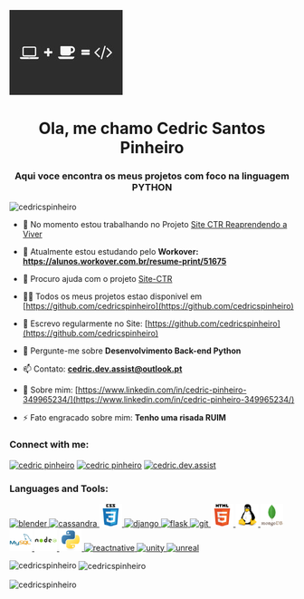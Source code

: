 ![Bainer](https://github.com/cedricspinheiro/Site-CTR/blob/main/080fc6b285e3469f1a824d7cbf25f0f1.jpg?raw=true)
<h1 align="center">Ola, me chamo Cedric Santos Pinheiro</h1>
<h3 align="center">Aqui voce encontra os meus projetos com foco na linguagem PYTHON</h3>

<p align="left"> <img src="https://komarev.com/ghpvc/?username=cedricspinheiro&label=Profile%20views&color=0e75b6&style=flat" alt="cedricspinheiro" /> </p>

- 🔭 No momento estou trabalhando no Projeto [Site CTR Reaprendendo a Viver](https://github.com/cedricspinheiro/Site-CTR)

- 🌱 Atualmente estou estudando pelo **Workover: https://alunos.workover.com.br/resume-print/51675**

- 🤝 Procuro ajuda com o projeto [Site-CTR](https://github.com/cedricspinheiro/Site-CTR)

- 👨‍💻 Todos os meus projetos estao disponivel em [https://github.com/cedricspinheiro](https://github.com/cedricspinheiro)

- 📝 Escrevo regularmente no Site: [https://github.com/cedricspinheiro](https://github.com/cedricspinheiro)

- 💬 Pergunte-me sobre **Desenvolvimento Back-end Python**

- 📫 Contato: **cedric.dev.assist@outlook.pt**

- 📄 Sobre mim: [https://www.linkedin.com/in/cedric-pinheiro-349965234/](https://www.linkedin.com/in/cedric-pinheiro-349965234/)

- ⚡ Fato engracado sobre mim: **Tenho uma risada RUIM**

<h3 align="left">Connect with me:</h3>
<p align="left">
<a href="https://linkedin.com/in/cedric pinheiro" target="blank"><img align="center" src="https://raw.githubusercontent.com/rahuldkjain/github-profile-readme-generator/master/src/images/icons/Social/linked-in-alt.svg" alt="cedric pinheiro" height="30" width="40" /></a>
<a href="https://fb.com/cedric pinheiro" target="blank"><img align="center" src="https://raw.githubusercontent.com/rahuldkjain/github-profile-readme-generator/master/src/images/icons/Social/facebook.svg" alt="cedric pinheiro" height="30" width="40" /></a>
<a href="https://instagram.com/cedric.dev.assist" target="blank"><img align="center" src="https://raw.githubusercontent.com/rahuldkjain/github-profile-readme-generator/master/src/images/icons/Social/instagram.svg" alt="cedric.dev.assist" height="30" width="40" /></a>
</p>

<h3 align="left">Languages and Tools:</h3>
<p align="left"> <a href="https://www.blender.org/" target="_blank" rel="noreferrer"> <img src="https://download.blender.org/branding/community/blender_community_badge_white.svg" alt="blender" width="40" height="40"/> </a> <a href="https://cassandra.apache.org/" target="_blank" rel="noreferrer"> <img src="https://www.vectorlogo.zone/logos/apache_cassandra/apache_cassandra-icon.svg" alt="cassandra" width="40" height="40"/> </a> <a href="https://www.w3schools.com/css/" target="_blank" rel="noreferrer"> <img src="https://raw.githubusercontent.com/devicons/devicon/master/icons/css3/css3-original-wordmark.svg" alt="css3" width="40" height="40"/> </a> <a href="https://www.djangoproject.com/" target="_blank" rel="noreferrer"> <img src="https://cdn.worldvectorlogo.com/logos/django.svg" alt="django" width="40" height="40"/> </a> <a href="https://flask.palletsprojects.com/" target="_blank" rel="noreferrer"> <img src="https://www.vectorlogo.zone/logos/pocoo_flask/pocoo_flask-icon.svg" alt="flask" width="40" height="40"/> </a> <a href="https://git-scm.com/" target="_blank" rel="noreferrer"> <img src="https://www.vectorlogo.zone/logos/git-scm/git-scm-icon.svg" alt="git" width="40" height="40"/> </a> <a href="https://www.w3.org/html/" target="_blank" rel="noreferrer"> <img src="https://raw.githubusercontent.com/devicons/devicon/master/icons/html5/html5-original-wordmark.svg" alt="html5" width="40" height="40"/> </a> <a href="https://www.linux.org/" target="_blank" rel="noreferrer"> <img src="https://raw.githubusercontent.com/devicons/devicon/master/icons/linux/linux-original.svg" alt="linux" width="40" height="40"/> </a> <a href="https://www.mongodb.com/" target="_blank" rel="noreferrer"> <img src="https://raw.githubusercontent.com/devicons/devicon/master/icons/mongodb/mongodb-original-wordmark.svg" alt="mongodb" width="40" height="40"/> </a> <a href="https://www.mysql.com/" target="_blank" rel="noreferrer"> <img src="https://raw.githubusercontent.com/devicons/devicon/master/icons/mysql/mysql-original-wordmark.svg" alt="mysql" width="40" height="40"/> </a> <a href="https://nodejs.org" target="_blank" rel="noreferrer"> <img src="https://raw.githubusercontent.com/devicons/devicon/master/icons/nodejs/nodejs-original-wordmark.svg" alt="nodejs" width="40" height="40"/> </a> <a href="https://www.python.org" target="_blank" rel="noreferrer"> <img src="https://raw.githubusercontent.com/devicons/devicon/master/icons/python/python-original.svg" alt="python" width="40" height="40"/> </a> <a href="https://reactnative.dev/" target="_blank" rel="noreferrer"> <img src="https://reactnative.dev/img/header_logo.svg" alt="reactnative" width="40" height="40"/> </a> <a href="https://unity.com/" target="_blank" rel="noreferrer"> <img src="https://www.vectorlogo.zone/logos/unity3d/unity3d-icon.svg" alt="unity" width="40" height="40"/> </a> <a href="https://unrealengine.com/" target="_blank" rel="noreferrer"> <img src="https://raw.githubusercontent.com/kenangundogan/fontisto/036b7eca71aab1bef8e6a0518f7329f13ed62f6b/icons/svg/brand/unreal-engine.svg" alt="unreal" width="40" height="40"/> </a> </p>

<p><img align="left" src="https://github-readme-stats.vercel.app/api/top-langs?username=cedricspinheiro&show_icons=true&theme=dark&locale=en&layout=compact" alt="cedricspinheiro" /></p>

<p>&nbsp;<img align="center" src="https://github-readme-stats.vercel.app/api?username=cedricspinheiro&show_icons=true&theme=dark&locale=en" alt="cedricspinheiro" /></p>

<p><img align="center" src="https://github-readme-streak-stats.herokuapp.com/?user=cedricspinheiro&theme=dark" alt="cedricspinheiro" /></p>
